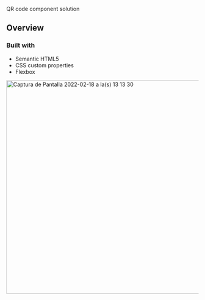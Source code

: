 QR code component solution

## Overview

### Built with

- Semantic HTML5
- CSS custom properties
- Flexbox

<img width="559" alt="Captura de Pantalla 2022-02-18 a la(s) 13 13 30" src="https://user-images.githubusercontent.com/93338533/154739719-3efc1b7b-01be-45a9-94b9-667df66807da.png">

